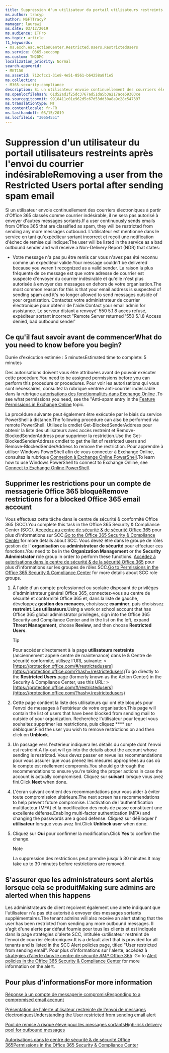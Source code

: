 ```yaml
---
title: Suppression d'un utilisateur du portail utilisateurs restreints après l'envoi du courrier indésirable
ms.author: tracyp
author: MSFTTracyP
manager: laurawi
ms.date: 03/12/2019
ms.audience: ITPro
ms.topic: article
f1_keywords:
- ms.exch.eac.ActionCenter.Restricted.Users.RestrictedUsers
ms.service: O365-seccomp
ms.custom: TN2DMC
localization_priority: Normal
search.appverid:
- MET150
ms.assetid: 712cfcc1-31e8-4e51-8561-b64258a8f1e5
ms.collection:
- M365-security-compliance
description: Si un utilisateur envoie continuellement des courriers électroniques à partir d'Office 365 classés comme courrier indésirable, il ne pourra pas envoyer d'autres messages.
ms.openlocfilehash: 61d52ad1f25dc3767ad51da5b3a217ace59303ce
ms.sourcegitcommit: 9918411c01e962d5c67d53dd30a8a9c28c547397
ms.translationtype: MT
ms.contentlocale: fr-FR
ms.lasthandoff: 03/15/2019
ms.locfileid: "30654551"
---
```

# <a name="removing-a-user-from-the-restricted-users-portal-after-sending-spam-email"></a><span data-ttu-id="2d0e9-103">Suppression d'un utilisateur du portail utilisateurs restreints après l'envoi du courrier indésirable</span><span class="sxs-lookup"><span data-stu-id="2d0e9-103">Removing a user from the Restricted Users portal after sending spam email</span></span>

<span data-ttu-id="2d0e9-104">Si un utilisateur envoie continuellement des courriers électroniques à partir d'Office 365 classés comme courrier indésirable, il ne sera pas autorisé à envoyer d'autres messages sortants.</span><span class="sxs-lookup"><span data-stu-id="2d0e9-104">If a user continuously sends emails from Office 365 that are classified as spam, they will be restricted from sending any more messages outbound.</span></span> <span data-ttu-id="2d0e9-105">L'utilisateur est mentionné dans le service en tant qu'expéditeur sortant incorrect et reçoit une notification d'échec de remise qui indique:</span><span class="sxs-lookup"><span data-stu-id="2d0e9-105">The user will be listed in the service as a bad outbound sender and will receive a Non-Delivery Report (NDR) that states:</span></span>

- <span data-ttu-id="2d0e9-106">Votre message n'a pas pu être remis car vous n'avez pas été reconnu comme un expéditeur valide.</span><span class="sxs-lookup"><span data-stu-id="2d0e9-106">Your message couldn't be delivered because you weren't recognized as a valid sender.</span></span> <span data-ttu-id="2d0e9-107">La raison la plus fréquente de ce message est que votre adresse de courrier est suspecte d'envoyer du courrier indésirable et qu'elle n'est plus autorisée à envoyer des messages en dehors de votre organisation.</span><span class="sxs-lookup"><span data-stu-id="2d0e9-107">The most common reason for this is that your email address is suspected of sending spam and it's no longer allowed to send messages outside of your organization.</span></span> <span data-ttu-id="2d0e9-108">Contactez votre administrateur de courrier électronique pour obtenir de l'aide.</span><span class="sxs-lookup"><span data-stu-id="2d0e9-108">Contact your email admin for assistance.</span></span> <span data-ttu-id="2d0e9-109">Le serveur distant a renvoyé' 550 5.1.8 accès refusé, expéditeur sortant incorrect "</span><span class="sxs-lookup"><span data-stu-id="2d0e9-109">Remote Server returned '550 5.1.8 Access denied, bad outbound sender'</span></span>

## <a name="what-do-you-need-to-know-before-you-begin"></a><span data-ttu-id="2d0e9-110">Ce qu'il faut savoir avant de commencer</span><span class="sxs-lookup"><span data-stu-id="2d0e9-110">What do you need to know before you begin?</span></span>
<span data-ttu-id="2d0e9-111"><a name="sectionSection0"> </a></span><span class="sxs-lookup"><span data-stu-id="2d0e9-111"></span></span>

<span data-ttu-id="2d0e9-112">Durée d'exécution estimée : 5 minutes</span><span class="sxs-lookup"><span data-stu-id="2d0e9-112">Estimated time to complete: 5 minutes</span></span>
  
<span data-ttu-id="2d0e9-113">Des autorisations doivent vous être attribuées avant de pouvoir exécuter cette procédure.</span><span class="sxs-lookup"><span data-stu-id="2d0e9-113">You need to be assigned permissions before you can perform this procedure or procedures.</span></span> <span data-ttu-id="2d0e9-114">Pour voir les autorisations qui vous sont nécessaires, consultez la rubrique «entrée anti-courrier indésirable dans la rubrique [autorisations des fonctionnalités dans Exchange Online](http://technet.microsoft.com/library/15073ce1-0917-403b-8839-02a2ebc96e16.aspx) .</span><span class="sxs-lookup"><span data-stu-id="2d0e9-114">To see what permissions you need, see the "Anti-spam entry in the [Feature Permissions in Exchange Online](http://technet.microsoft.com/library/15073ce1-0917-403b-8839-02a2ebc96e16.aspx) topic.</span></span>

<span data-ttu-id="2d0e9-115">La procédure suivante peut également être exécutée par le biais du service PowerShell à distance.</span><span class="sxs-lookup"><span data-stu-id="2d0e9-115">The following procedure can also be performed via remote PowerShell.</span></span> <span data-ttu-id="2d0e9-116">Utilisez la cmdlet Get-BlockedSenderAddress pour obtenir la liste des utilisateurs avec accès restreint et Remove-BlockedSenderAddress pour supprimer la restriction.</span><span class="sxs-lookup"><span data-stu-id="2d0e9-116">Use the Get-BlockedSenderAddress cmdlet to get the list of restricted users and Remove-BlockedSenderAddress to remove the restriction.</span></span> <span data-ttu-id="2d0e9-117">Pour apprendre à utiliser Windows PowerShell afin de vous connecter à Exchange Online, consultez la rubrique [Connexion à Exchange Online PowerShell](https://go.microsoft.com/fwlink/p/?linkid=396554).</span><span class="sxs-lookup"><span data-stu-id="2d0e9-117">To learn how to use Windows PowerShell to connect to Exchange Online, see [Connect to Exchange Online PowerShell](https://go.microsoft.com/fwlink/p/?linkid=396554).</span></span>

## <a name="remove-restrictions-for-a-blocked-office-365-email-account"></a><span data-ttu-id="2d0e9-118">Supprimer les restrictions pour un compte de messagerie Office 365 bloqué</span><span class="sxs-lookup"><span data-stu-id="2d0e9-118">Remove restrictions for a blocked Office 365 email account</span></span>

<span data-ttu-id="2d0e9-119">Vous effectuez cette tâche dans le centre de sécurité & conformité Office 365 (SCC).</span><span class="sxs-lookup"><span data-stu-id="2d0e9-119">You complete this task in the Office 365 Security & Compliance Center (SCC).</span></span> <span data-ttu-id="2d0e9-120">[Accédez au centre de sécurité & de sécurité Office 365](go-to-the-securitycompliance-center.md) pour plus d'informations sur SCC.</span><span class="sxs-lookup"><span data-stu-id="2d0e9-120">[Go to the Office 365 Security & Compliance Center](go-to-the-securitycompliance-center.md) for more details about SCC.</span></span> <span data-ttu-id="2d0e9-121">Vous devez être dans le groupe de rôles gestion de l' **organisation** ou **administrateur de sécurité** pour effectuer ces fonctions.</span><span class="sxs-lookup"><span data-stu-id="2d0e9-121">You need to be in the **Organization Management** or the **Security Administrator** role group in order to perform these functions.</span></span> <span data-ttu-id="2d0e9-122">[Accédez à autorisations dans le centre de sécurité & de la sécurité Office 365](permissions-in-the-security-and-compliance-center.md) pour plus d'informations sur les groupes de rôles SCC.</span><span class="sxs-lookup"><span data-stu-id="2d0e9-122">[Go to Permissions in the Office 365 Security & Compliance Center](permissions-in-the-security-and-compliance-center.md) for more details about SCC role groups.</span></span>

1. <span data-ttu-id="2d0e9-123">À l'aide d'un compte professionnel ou scolaire disposant de privilèges d'administrateur général Office 365, connectez-vous au centre de sécurité et conformité Office 365 et, dans la liste de gauche, développez **gestion des menaces**, choisissez **examiner**, puis choisissez **restreint. Les utilisateurs**.</span><span class="sxs-lookup"><span data-stu-id="2d0e9-123">Using a work or school account that has Office 365 global administrator privileges, sign into the Office 365 Security and Compliance Center and in the list on the left, expand **Threat Management**, choose **Review**, and then choose **Restricted Users**.</span></span>
    
    > [!TIP]
    > <span data-ttu-id="2d0e9-124">Pour accéder directement à la page **utilisateurs restreints** (anciennement appelé centre de maintenance) dans le &amp; Centre de sécurité conformité, utilisez l'URL suivante: >[https://protection.office.com/#/restrictedusers](https://protection.office.com/?hash=/restrictedusers)</span><span class="sxs-lookup"><span data-stu-id="2d0e9-124">To go directly to the **Restricted Users** page (formerly known as the Action Center) in the Security &amp; Compliance Center, use this URL: > [https://protection.office.com/#/restrictedusers](https://protection.office.com/?hash=/restrictedusers)</span></span>

2. <span data-ttu-id="2d0e9-125">Cette page contient la liste des utilisateurs qui ont été bloqués pour l'envoi de messages à l'extérieur de votre organisation.</span><span class="sxs-lookup"><span data-stu-id="2d0e9-125">This page will contain the list of users that have been blocked from sending mail to outside of your organization.</span></span>  <span data-ttu-id="2d0e9-126">Recherchez l'utilisateur pour lequel vous souhaitez supprimer les restrictions, puis cliquez \*\*\*\* sur débloquer.</span><span class="sxs-lookup"><span data-stu-id="2d0e9-126">Find the user you wish to remove restrictions on and then click on **Unblock**.</span></span>

3. <span data-ttu-id="2d0e9-127">Un passage vers l'extérieur indiquera les détails du compte dont l'envoi est restreint.</span><span class="sxs-lookup"><span data-stu-id="2d0e9-127">A fly-out will go into the details about the account whose sending is restricted.</span></span> <span data-ttu-id="2d0e9-128">Vous devez passer en revue les recommandations pour vous assurer que vous prenez les mesures appropriées au cas où le compte est réellement compromis.</span><span class="sxs-lookup"><span data-stu-id="2d0e9-128">You should go through the recommendations to ensure you're taking the proper actions in case the account is actually compromised.</span></span> <span data-ttu-id="2d0e9-129">Cliquez sur **suivant** lorsque vous avez fini.</span><span class="sxs-lookup"><span data-stu-id="2d0e9-129">Click **Next** when done.</span></span>

4. <span data-ttu-id="2d0e9-130">L'écran suivant contient des recommandations pour vous aider à éviter toute compromission ultérieure.</span><span class="sxs-lookup"><span data-stu-id="2d0e9-130">The next screen has recommendations to help prevent future compromise.</span></span> <span data-ttu-id="2d0e9-131">L'activation de l'authentification multifacteur (MFA) et la modification des mots de passe constituent une excellente défense.</span><span class="sxs-lookup"><span data-stu-id="2d0e9-131">Enabling multi-factor authentication (MFA) and changing the passwords are a good defense.</span></span> <span data-ttu-id="2d0e9-132">Cliquez sur déBloquer l' **utilisateur** lorsque vous avez fini.</span><span class="sxs-lookup"><span data-stu-id="2d0e9-132">Click **Unblock user** when done.</span></span>

5. <span data-ttu-id="2d0e9-133">Cliquez sur **Oui** pour confirmer la modification.</span><span class="sxs-lookup"><span data-stu-id="2d0e9-133">Click **Yes** to confirm the change.</span></span>

    > [!NOTE]
    > <span data-ttu-id="2d0e9-134">La suppression des restrictions peut prendre jusqu'à 30 minutes.</span><span class="sxs-lookup"><span data-stu-id="2d0e9-134">It may take up to 30 minutes before restrictions are removed.</span></span> 

## <a name="making-sure-admins-are-alerted-when-this-happens"></a><span data-ttu-id="2d0e9-135">S'assurer que les administrateurs sont alertés lorsque cela se produit</span><span class="sxs-lookup"><span data-stu-id="2d0e9-135">Making sure admins are alerted when this happens</span></span>

<span data-ttu-id="2d0e9-136">Les administrateurs de client reçoivent également une alerte indiquant que l'utilisateur n'a pas été autorisé à envoyer des messages sortants supplémentaires.</span><span class="sxs-lookup"><span data-stu-id="2d0e9-136">The tenant admins will also receive an alert stating that the user has been restricted from sending any more outbound messages.</span></span> <span data-ttu-id="2d0e9-137">Il s'agit d'une alerte par défaut fournie pour tous les clients et est indiquée dans la page stratégies d'alerte SCC, intitulée «utilisateur restreint de l'envoi de courrier électronique».</span><span class="sxs-lookup"><span data-stu-id="2d0e9-137">It is a default alert that is provided for all tenants and is listed in the SCC Alert policies page, titled "User restricted from sending email".</span></span> <span data-ttu-id="2d0e9-138">Pour plus d'informations sur l'alerte, accédez à [stratégies d'alerte dans le centre de sécurité _AMP_ Office 365](https://docs.microsoft.com/en-us/office365/securitycompliance/alert-policies) .</span><span class="sxs-lookup"><span data-stu-id="2d0e9-138">Go to [Alert policies in the Office 365 Security & Compliance Center](https://docs.microsoft.com/en-us/office365/securitycompliance/alert-policies) for more information on the alert.</span></span>

## <a name="for-more-information"></a><span data-ttu-id="2d0e9-139">Pour plus d'informations</span><span class="sxs-lookup"><span data-stu-id="2d0e9-139">For more information</span></span>

[<span data-ttu-id="2d0e9-140">Réponse à un compte de messagerie compromis</span><span class="sxs-lookup"><span data-stu-id="2d0e9-140">Responding to a compromised email account</span></span>](responding-to-a-compromised-email-account.md)

[<span data-ttu-id="2d0e9-141">Présentation de l'alerte utilisateur restreinte de l'envoi de messages électroniques</span><span class="sxs-lookup"><span data-stu-id="2d0e9-141">Understanding the User restricted from sending email alert</span></span>](https://docs.microsoft.com/en-us/office365/securitycompliance/alert-policies)

[<span data-ttu-id="2d0e9-142">Pool de remise à risque élevé pour les messages sortants</span><span class="sxs-lookup"><span data-stu-id="2d0e9-142">High-risk delivery pool for outbound messages</span></span>](high-risk-delivery-pool-for-outbound-messages.md)

[<span data-ttu-id="2d0e9-143">Autorisations dans le centre de sécurité & de sécurité Office 365</span><span class="sxs-lookup"><span data-stu-id="2d0e9-143">Permissions in the Office 365 Security & Compliance Center</span></span>](permissions-in-the-security-and-compliance-center.md)
